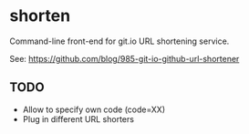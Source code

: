 shorten
=======

Command-line front-end for git.io URL shortening service.

See: https://github.com/blog/985-git-io-github-url-shortener

TODO
----

- Allow to specify own code (code=XX)
- Plug in different URL shorters